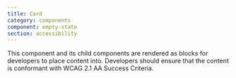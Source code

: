 ```yaml
---
title: Card
category: components
component: empty-state
section: accessibility
---
```


This component and its child components are rendered as blocks for developers to place content into. Developers should ensure that the content is conformant with WCAG 2.1 AA Success Criteria.